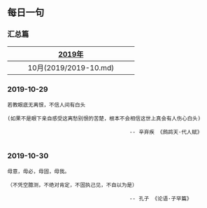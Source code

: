 ## 每日一句 

### 汇总篇

| [2019年](README.md) |
| ------ |
| &nbsp;&nbsp;&nbsp;&nbsp;&nbsp;&nbsp;&nbsp;&nbsp;&nbsp;10月(2019/2019-10.md)&nbsp;&nbsp;&nbsp;&nbsp;&nbsp;&nbsp;&nbsp;&nbsp;&nbsp; |


### 2019-10-29
```
若教眼底无离恨，不信人间有白头

(如果不是眼下亲自感受这离愁别恨的苦楚，根本不会相信这世上真会有人伤心白头)

                                       -- 辛弃疾 《鹧鸪天·代人赋》
                             
```

### 2019-10-30
```
毋意，毋必，毋固，毋我。

（不凭空臆测，不绝对肯定，不固执己见，不自以为是）

                                       -- 孔子 《论语·子罕篇》
                                       
```


